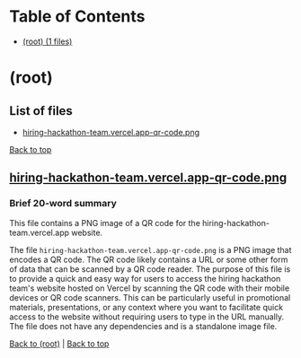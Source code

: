 # Table of Contents

- [(root) (1 files)](#root)
# (root)

## List of files

- [hiring-hackathon-team.vercel.app-qr-code.png](#hiringhackathonteamvercelappqrcodepng)

[Back to top](#table-of-contents)

## [hiring-hackathon-team.vercel.app-qr-code.png](hiring-hackathon-team.vercel.app-qr-code.png)

### Brief 20-word summary
This file contains a PNG image of a QR code for the hiring-hackathon-team.vercel.app website.

The file `hiring-hackathon-team.vercel.app-qr-code.png` is a PNG image that encodes a QR code. The QR code likely contains a URL or some other form of data that can be scanned by a QR code reader. The purpose of this file is to provide a quick and easy way for users to access the hiring hackathon team's website hosted on Vercel by scanning the QR code with their mobile devices or QR code scanners. This can be particularly useful in promotional materials, presentations, or any context where you want to facilitate quick access to the website without requiring users to type in the URL manually. The file does not have any dependencies and is a standalone image file.

[Back to (root)](#root) | [Back to top](#table-of-contents)

